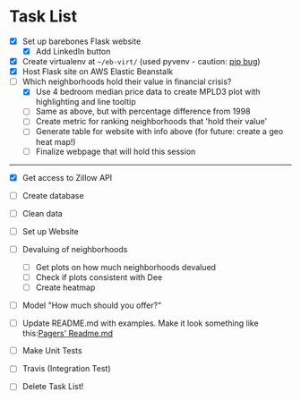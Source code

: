 # Task List

- [x] Set up barebones Flask website
    - [x] Add LinkedIn button
- [x] Create virtualenv at `~/eb-virt/` (used pyvenv - caution: [pip bug](http://askubuntu.com/questions/488529/pyvenv-3-4-error-returned-non-zero-exit-status-1))
- [x] Host Flask site on AWS Elastic Beanstalk
- [ ] Which neighborhoods hold their value in financial crisis? 
    - [x] Use 4 bedroom median price data to create MPLD3 plot with highlighting and line tooltip
    - [ ] Same as above, but with percentage difference from 1998
    - [ ] Create metric for ranking neighborhoods that 'hold their value'
    - [ ] Generate table for website with info above (for future: create a geo heat map!)
    - [ ] Finalize webpage that will hold this session

--------------------

- [x] Get access to Zillow API
- [ ] Create database 
- [ ] Clean data
- [ ] Set up Website
- [ ] Devaluing of neighborhoods
    - [ ] Get plots on how much neighborhoods devalued
    - [ ] Check if plots consistent with Dee
    - [ ] Create heatmap
- [ ] Model "How much should you offer?"
- [ ] Update README.md with examples. Make it look something like this:[Pagers' Readme.md](https://github.com/sindresorhus/pageres)
- [ ] Make Unit Tests
- [ ] Travis (Integration Test)
- [ ] Delete Task List! 



